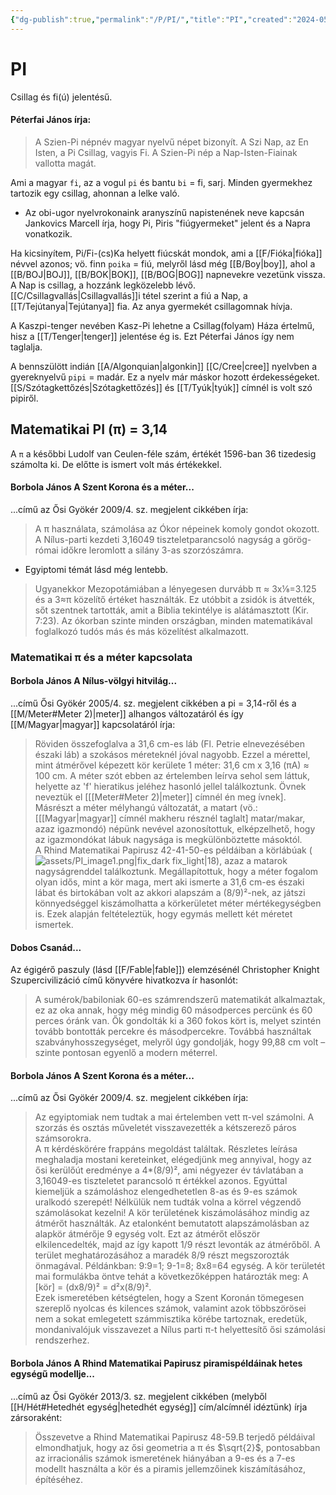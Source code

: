 ```yaml
---
{"dg-publish":true,"permalink":"/P/PI/","title":"PI","created":"2024-05-10T03:21","updated":"2025-09-24T13:53"}
---
```



# PI

Csillag és fi(ú) jelentésű.  

#### Péterfai János írja:

> A Szien-Pi népnév magyar nyelvű népet bizonyít. A Szi Nap, az En Isten, a Pi Csillag, vagyis Fi. A Szien-Pi nép a Nap-Isten-Fiainak vallotta magát.  

Ami a magyar `fi`, az a vogul `pi` és bantu `bi` = fi, sarj. Minden gyermekhez tartozik egy csillag, ahonnan a lelke való.  
- Az obi-ugor nyelvrokonaink aranyszínű napistenének neve kapcsán Jankovics Marcell írja, hogy Pi, Piris "fiúgyermeket" jelent és a Napra vonatkozik.

Ha kicsinyítem, Pi/Fi-(cs)Ka helyett fiúcskát mondok, ami a [[F/Fióka\|fióka]] névvel azonos; vö. finn `poika` = fiú, melyről lásd még [[B/Boy\|boy]], ahol a [[B/BOJ\|BOJ]], [[B/BOK\|BOK]], [[B/BOG\|BOG]] napnevekre vezetünk vissza.  
A Nap is csillag, a hozzánk legközelebb lévő. [[C/Csillagvallás\|Csillagvallás]]i tétel szerint a fiú a Nap, a [[T/Tejútanya\|Tejútanya]] fia. Az anya gyermekét csillagomnak hívja.  



A Kaszpi-tenger nevében Kasz-Pi lehetne a Csillag(folyam) Háza értelmű, hisz a [[T/Tenger\|tenger]] jelentése ég is. Ezt Péterfai János így nem taglalja.  

A bennszülött indián [[A/Algonquian\|algonkin]] [[C/Cree\|cree]] nyelvben a gyereknyelvű `pipi` = madár. Ez a nyelv már máskor hozott érdekességeket.  
[[S/Szótagkettőzés\|Szótagkettőzés]] és [[T/Tyúk\|tyúk]] címnél is volt szó pipiről.  

## Matematikai PI (π) = 3,14

A `π` a későbbi Ludolf van Ceulen-féle szám, értékét 1596-ban 36 tizedesig számolta ki. De előtte is ismert volt más értékekkel.  

#### Borbola János A Szent Korona és a méter...

...című az Ősi Gyökér 2009/4. sz. megjelent cikkében írja:  
> A π használata, számolása az Ókor népeinek komoly gondot okozott. A Nílus-parti kezdeti 3,16049 tiszteletparancsoló nagyság a görög-római időkre leromlott a silány 3-as szorzószámra.  
- Egyiptomi témát lásd még lentebb.

> Ugyanekkor Mezopotámiában a lényegesen durvább π ≈ 3x⅛=3.125 és a 3≈π közelítő értéket használták. Ez utóbbit a zsidók is átvették, sőt szentnek tartották, amit a Biblia tekintélye is alátámasztott (Kir. 7:23). Az ókorban szinte minden országban, minden matematikával foglalkozó tudós más és más közelítést alkalmazott.  

### Matematikai π és a méter kapcsolata

#### Borbola János A Nílus-völgyi hitvilág...

...című Ősi Gyökér 2005/4. sz. megjelent cikkében a pi = 3,14-ről és a [[M/Meter#Meter 2)\|meter]] alhangos változatáról és így [[M/Magyar\|magyar]] kapcsolatáról írja:  
> Röviden összefoglalva a 31,6 cm-es láb (Fl. Petrie elnevezésében északi láb) a szokásos méreteknél jóval nagyobb. Ezzel a mérettel, mint átmérővel képezett kör kerülete 1 méter: 31,6 cm x 3,16 (πA) ≈ 100 cm. A méter szót ebben az értelemben leírva sehol sem láttuk, helyette az 'f' hieratikus jeléhez hasonló jellel találkoztunk. Övnek neveztük el \[[[Meter#Meter 2)\|meter]] címnél én meg ívnek\]. Másrészt a méter mélyhangú változatát, a matart (vö.: \[[[Magyar\|magyar]] címnél makheru résznél taglalt\] matar/makar, azaz igazmondó) népünk nevével azonosítottuk, elképzelhető, hogy az igazmondókat lábuk nagysága is megkülönböztette másoktól.   
> A Rhind Matematikai Papirusz 42-41-50-es példáiban a körlábúak (![assets/PI_image1.png|fix_dark fix_light|18](/img/user/P/assets/PI_image1.png)), azaz a matarok nagyságrenddel találkoztunk. Megállapítottuk, hogy a méter fogalom olyan idős, mint a kör maga, mert aki ismerte a 31,6 cm-es északi lábat és birtokában volt az akkori alapszám a (8/9)²-nek, az játszi könnyedséggel kiszámolhatta a körkerületet méter mértékegységben is. Ezek alapján feltételeztük, hogy egymás mellett két méretet ismertek.  

#### Dobos Csanád...

Az égigérő paszuly (lásd [[F/Fable\|fable]]) elemzésénél Christopher Knight Szupercivilizáció című könyvére hivatkozva ír hasonlót:  
> A sumérok/babiloniak 60-es számrendszerű matematikát alkalmaztak, ez az oka annak, hogy még mindig 60 másodperces percünk és 60 perces óránk van. Ők gondolták ki a 360 fokos kört is, melyet szintén tovább bontották percekre és másodpercekre. Továbbá használtak szabványhosszegységet, melyről úgy gondolják, hogy 99,88 cm volt – szinte pontosan egyenlő a modern méterrel.  

#### Borbola János A Szent Korona és a méter...

...című az Ősi Gyökér 2009/4. sz. megjelent cikkében írja:  
> Az egyiptomiak nem tudtak a mai értelemben vett π-vel számolni. A szorzás és osztás műveletét visszavezették a kétszerező páros számsorokra.  
> A π kérdéskörére frappáns megoldást találtak. Részletes leírása meghaladja mostani kereteinket, elégedjünk meg annyival, hogy az ősi kerülőút eredménye a 4*(8/9)², ami négyezer év távlatában a 3,16049-es tiszteletet parancsoló π értékkel azonos. Egyúttal kiemeljük a számoláshoz elengedhetetlen 8-as és 9-es számok uralkodó szerepét! Nélkülük nem tudták volna a körrel végzendő számolásokat kezelni! A kör területének kiszámolásához mindig az átmérőt használták. Az etalonként bemutatott alapszámolásban az alapkör átmérője 9 egység volt. Ezt az átmérőt először elkilencedelték, majd az így kapott 1/9 részt levonták az átmérőből. A terület meghatározásához a maradék 8/9 részt megszorozták önmagával. Példánkban: 9:9=1; 9-1=8; 8x8=64 egység. A kör területét mai formulákba öntve tehát a következőképpen határozták meg: A \[kör\] = (dx8/9)² = d²x(8/9)².  
> Ezek ismeretében kétségtelen, hogy a Szent Koronán tömegesen szereplő nyolcas és kilences számok, valamint azok többszörösei nem a sokat emlegetett számmisztika körébe tartoznak, eredetük, mondanivalójuk visszavezet a Nílus parti π-t helyettesítő ősi számolási rendszerhez.  

#### Borbola János A Rhind Matematikai Papirusz piramispéldáinak hetes egységű modellje...

...című az Ősi Gyökér 2013/3. sz. megjelent cikkében (melyből [[H/Hét#Hetedhét egység\|hetedhét egység]] cím/alcímnél idéztünk) írja zársoraként:  
> Összevetve a Rhind Matematikai Papirusz 48-59.B terjedő példáival elmondhatjuk, hogy az ősi geometria a π és $\sqrt{2}$, pontosabban az irracionális számok ismeretének hiányában a 9-es és a 7-es modellt használta a kör és a piramis jellemzőinek kiszámításához, építéséhez.  